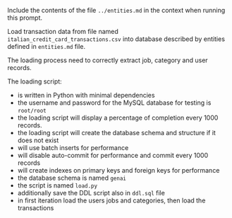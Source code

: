Include the contents of the file `../entities.md` in the context when running this prompt.

Load transaction data from file named `italian_credit_card_transactions.csv` into database described by entities defined in `entities.md` file.

The loading process need to correctly extract job, category and user records.

The loading script:
 
- is written in Python with minimal dependencies
- the username and password for the MySQL database for testing is `root/root`
- the loading script will display a percentage of completion every 1000 records.
- the loading script will create the database schema and structure if it does not exist
- will use batch inserts for performance
- will disable auto-commit for performance and commit every 1000 records
- will create indexes on primary keys and foreign keys for performance
- the database schema is named `genai`
- the script is named `load.py`
- additionally save the DDL script also in `ddl.sql` file
- in first iteration load the users jobs and categories, then load the transactions

